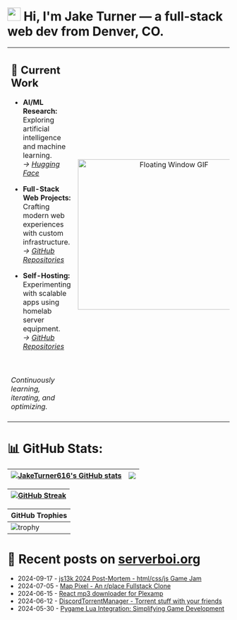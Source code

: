 <h1><img src="https://user-images.githubusercontent.com/42378118/110234147-e3259600-7f4e-11eb-95be-0c4047144dea.gif" width="30"> Hi, I'm Jake Turner — a full-stack web dev from Denver, CO.</h1>
<table>
<tr>
<td>

## 🔭 Current Work  

- **AI/ML Research:** Exploring artificial intelligence and machine learning.  
  _→ [Hugging Face](https://huggingface.co/JakeTurner616)_

- **Full-Stack Web Projects:** Crafting modern web experiences with custom infrastructure.  
  _→ [GitHub Repositories](https://github.com/JakeTurner616?tab=repositories)_

- **Self-Hosting:** Experimenting with scalable apps using homelab server equipment.  
  _→ [GitHub Repositories](https://github.com/JakeTurner616?tab=repositories)_

<br>
</br>
<i>Continuously learning, iterating, and optimizing.</i>
<br>
</br>


</td>
<td align="center">
  <img src="https://media3.giphy.com/media/v1.Y2lkPTc5MGI3NjExNHB6emt1MmZqMW5weWpxbHNpZ2Y5bDdpc2hyeTVvbGoxdzliYnY0ayZlcD12MV9pbnRlcm5hbF9naWZfYnlfaWQmY3Q9Zw/26tPgbUUcfS5IWiTm/giphy.gif" 
       alt="Floating Window GIF" 
       width="420" 
       height="340"/>
  <br />
</td>
</tr>
</table>

# 📊 GitHub Stats:
| <a href="https://github.com/anuraghazra/github-readme-stats"><img align="center" src="https://github-readme-stats.vercel.app/api?username=JakeTurner616&show_icons=true&include_all_commits=true&theme=default&hide_border=true&show_icons=true&show=prs_merged,prs_merged_percentage&hide=contribs,issues" alt="JakeTurner616's GitHub stats" /></a> | <a href="https://github.com/anuraghazra/github-readme-stats"><img align="center" src="https://github-readme-stats.vercel.app/api/top-langs/?username=JakeTurner616&layout=compact&theme=default&hide_border=true&size_weight=0.2&count_weight=0.8" /></a> |
| ------------- | ------------- |

| <a href="https://git.io/streak-stats"><img src="https://streak-stats.demolab.com?user=JakeTurner616&card_width=777" alt="GitHub Streak" /></a>
| ------------- |

| GitHub Trophies |
|------------------|
| ![trophy](https://github-profile-trophy.vercel.app/?username=JakeTurner616&column=7&margin-w=15&margin-h=15&no-frame=true&flat) |

# 📰 Recent posts on [serverboi.org](https://serverboi.org)
<!-- feed start -->
- 2024-09-17 - [js13k 2024 Post-Mortem - html/css/js Game Jam](https://serverboi.org/posts/js13k-Post-Mortem/)
- 2024-07-05 - [Map Pixel - An r/place Fullstack Clone](https://serverboi.org/posts/map-pixel-app/)
- 2024-06-15 - [React mp3 downloader for Plexamp](https://serverboi.org/posts/mp3-react-app/)
- 2024-06-12 - [DiscordTorrentManager - Torrent stuff with your friends](https://serverboi.org/posts/DiscordTorrentManager/)
- 2024-05-30 - [Pygame Lua Integration: Simplifying Game Development](https://serverboi.org/posts/pygame-lua-bindings/)
<!-- feed end -->
